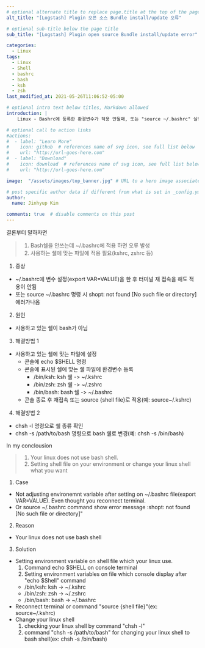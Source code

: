 ```yaml
---
# optional alternate title to replace page.title at the top of the page
alt_title: "[Logstash] Plugin 오픈 소스 Bundle install/update 오류"

# optional sub-title below the page title
sub_title: "[Logstash] Plugin open source Bundle install/update error"

categories:
  - Linux
tags:
  - Linux
  - Shell
  - bashrc
  - bash
  - ksh
  - zsh
last_modified_at: 2021-05-26T11:06:52-05:00

# optional intro text below titles, Markdown allowed
introduction: |
    Linux - Bashrc에 등록한 환경변수가 적용 안될때, 또는 "source ~/.bashrc" 실행 시 "shopt: not found [No such file or directory]" 오류 발생

# optional call to action links
#actions:
#  - label: "Learn More"
#    icon: github  # references name of svg icon, see full list below
#    url: "http://url-goes-here.com"
#  - label: "Download"
#    icon: download  # references name of svg icon, see full list below
#    url: "http://url-goes-here.com"

image:  "/assets/images/top_banner.jpg" # URL to a hero image associated with the post (e.g., /assets/page-pic.jpg)

# post specific author data if different from what is set in _config.yml 
author:
  name: Jinhyup Kim 

comments: true  # disable comments on this post
---
```

결론부터 말하자면
> 1) Bash쉘을 안쓰는데 ~/.bashrc에 적용 하면 오류 발생 
> 2) 사용하는 쉘에 맞는 파일에 적용 필요(kshrc, zshrc 등)

1. 증상
  - ~/.bashrc에 변수 설정(export VAR=VALUE)을 한 후 터미널 재 접속을 해도 적용이 안됨 
  - 또는 source ~/.bashrc 명령 시 shopt: not found [No such file or directory] 에러가나옴
2. 원인
  - 사용하고 있는 쉘이 bash가 아님
3. 해결방법 1
  - 사용하고 있는 쉘에 맞는 파일에 설정  
    - 콘솔에 echo $SHELL 명령 
    - 콘솔에 표시된 쉘에 맞는 쉘 파일에 환경변수 등록
      - /bin/ksh: ksh 쉘 -> ~/.kshrc
      - /bin/zsh: zsh 쉘 -> ~/.zshrc
      - /bin/bash: bash 쉘 -> ~/.bashrc
    - 콘솔 종료 후 재접속 또는 source {shell file}로 적용(예: source~/.kshrc)  
4. 해결방법 2   
  - chsh -l 명령으로 쉘 종류 확인 
  - chsh -s /path/to/bash 명령으로 bash 쉘로 변경(예: chsh -s /bin/bash)



In my conclousion  
> 1) Your linux does not use bash shell.  
> 2) Setting shell file on your environment or change your linux shell what you want

1. Case  
  - Not adjusting environemnt variable after setting on ~/.bashrc file(export VAR=VALUE). Even thought you reconnect terminal.  
  - Or source ~/.bashrc command show error message :shopt: not found [No such file or directory]"
2. Reason
  - Your linux does not use bash shell
3. Solution
  - Setting environment variable on shell file which your linux use.
    1. Command echo $SHELL on console terminal 
    2. Setting environment variables on file which console display after "echo $Shell" command
      - /bin/ksh: ksh -> ~/.kshrc
      - /bin/zsh: zsh -> ~/.zshrc
      - /bin/bash: bash -> ~/.bashrc
  - Reconnect terminal or command "source {shell file}"(ex: source~/.kshrc)  
  - Change your linux shell  
    1. checking your linux shell by command "chsh -l"  
    2. command "chsh -s /path/to/bash" for changing your linux shell to bash shell(ex: chsh -s /bin/bash)
